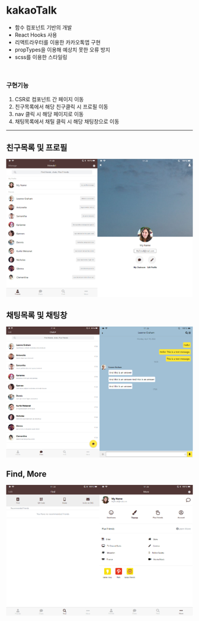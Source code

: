 # kakaoTalk

* 함수 컴포넌트 기반의 개발
* React Hooks 사용
* 리액트라우터를 이용한 카카오톡앱 구현
* propTypes을 이용해 예상치 못한 오류 방지
* scss를 이용한 스타일링 
<br />

### 구현기능
1. CSR로 컴포넌트 간 페이지 이동
2. 친구목록에서 해당 친구클릭 시 프로필 이동
3. nav 클릭 시 해당 페이지로 이동
4. 채팅목록에서 채틸 클릭 시 해당 채팅창으로 이동

___

## 친구목록 및 프로필
<img src='https://github.com/dmswnlee/kakaoTalk-app/blob/main/src/img/07.png?raw=true' alt='FriendsList,Profile' />
<br />

## 채팅목록 및 채팅창
<img src='https://github.com/dmswnlee/kakaoTalk-app/blob/main/src/img/08.png?raw=true' alt='chats,Chatting' />
<br />

## Find, More
<img src='https://github.com/dmswnlee/kakaoTalk-app/blob/main/src/img/09.png?raw=true' alt='Find,More' />

